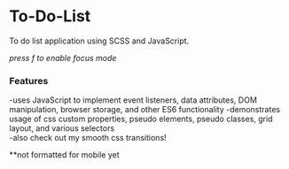 # To-Do-List
To do list application using SCSS and JavaScript. 

*press f to enable focus mode*  
  
### Features
  
-uses JavaScript to implement event listeners, data attributes, DOM manipulation, browser storage, and other ES6 functionality
-demonstrates usage of css custom properties, pseudo elements, pseudo classes, grid layout, and various selectors  
-also check out my smooth css transitions!  
  
  
**not formatted for mobile yet  
